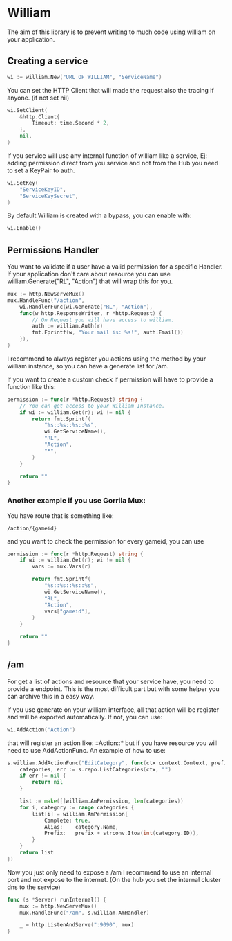 # William

The aim of this library is to prevent writing to much code using william on your application.

## Creating a service
```go
wi := william.New("URL OF WILLIAM", "ServiceName")
```
You can set the HTTP Client that will made the request also the tracing if anyone. (if not set nil)
```go
wi.SetClient(
    &http.Client{
        Timeout: time.Second * 2,
    },
    nil,
)
```

If you service will use any internal function of william like a service, Ej: adding permission direct from you service and not from the Hub you need to set a KeyPair to auth.

```go
wi.SetKey(
    "ServiceKeyID",
    "ServiceKeySecret",
)
```

By default William is created with a bypass, you can enable with:
```go
wi.Enable()
```

## Permissions Handler
You want to validate if a user have a valid permission for a specific Handler. If your application don't care about resource you can use william.Generate("RL", "Action") that will wrap this for you.
```go
mux := http.NewServeMux()
mux.HandleFunc("/action",
    wi.HandlerFunc(wi.Generate("RL", "Action"),
    func(w http.ResponseWriter, r *http.Request) {
        // On Request you will have access to william.
        auth := william.Auth(r)
        fmt.Fprintf(w, "Your mail is: %s!", auth.Email())
    }),
)
```
I recommend to always register you actions using the method by your william instance, so you can have a generate list for /am.

If you want to create a custom check if permission will have to provide a function like this: 
```go
permission := func(r *http.Request) string {
    // You can get access to your William Instance.
    if wi := william.Get(r); wi != nil {
        return fmt.Sprintf(
            "%s::%s::%s::%s",
            wi.GetServiceName(),
            "RL",
            "Action",
            "*",
        )
    }

    return ""
}
```

### Another example if you use Gorrila Mux:

You have route that is something like:
```
/action/{gameid}
```
and you want to check the permission for every gameid, you can use

```go
permission := func(r *http.Request) string {
    if wi := william.Get(r); wi != nil {
        vars := mux.Vars(r)

        return fmt.Sprintf(
            "%s::%s::%s::%s",
            wi.GetServiceName(),
            "RL",
            "Action",
            vars["gameid"],
        )
    }

    return ""
}
```

## /am
For get a list of actions and resource that your service have, you need to provide a endpoint.
This is the most difficult part but with some helper you can archive this in a easy way.

If you use generate on your william interface, all that action will be register and will be exported automatically.
If not, you can use:
```go
wi.AddAction("Action")
```
that will register an action like: ::Action::* 
but if you have resource you will need to use AddActionFunc.
An example of how to use:
```go
s.william.AddActionFunc("EditCategory", func(ctx context.Context, prefix string) []william.AmPermission {
    categories, err := s.repo.ListCategories(ctx, "")
    if err != nil {
        return nil
    }

    list := make([]william.AmPermission, len(categories))
    for i, category := range categories {
        list[i] = william.AmPermission{
            Complete: true,
            Alias:    category.Name,
            Prefix:   prefix + strconv.Itoa(int(category.ID)),
        }
    }
    return list
})
```

Now you just only need to expose a /am
I recommend to use an internal port and not expose to the internet. (On the hub you set the internal cluster dns to the service)
```go
func (s *Server) runInternal() {
	mux := http.NewServeMux()
	mux.HandleFunc("/am", s.william.AmHandler)

	_ = http.ListenAndServe(":9090", mux)
}
```
